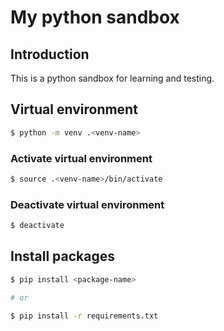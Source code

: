 # My python sandbox

## Introduction

This is a python sandbox for learning and testing.

## Virtual environment

```bash
$ python -m venv .<venv-name>
```

### Activate virtual environment

```bash
$ source .<venv-name>/bin/activate
```

### Deactivate virtual environment

```bash
$ deactivate
```

## Install packages

```bash
$ pip install <package-name>

# or

$ pip install -r requirements.txt
```
